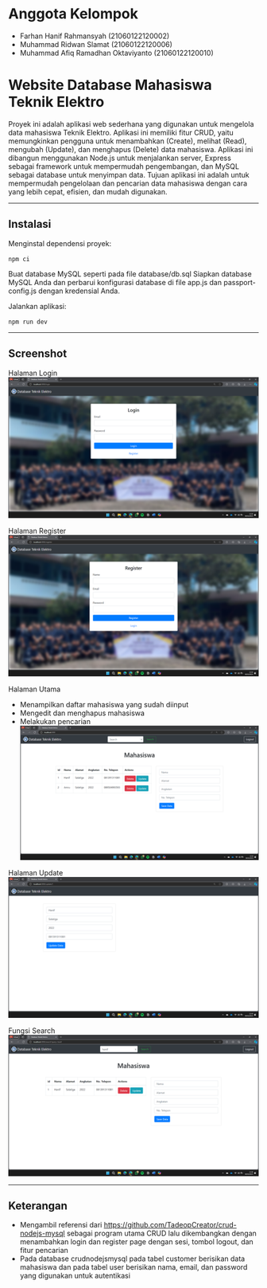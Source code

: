 # Anggota Kelompok
- Farhan Hanif Rahmansyah (21060122120002)
- Muhammad Ridwan Slamat (21060122120006)
- Muhammad Afiq Ramadhan Oktaviyanto (21060122120010)

# Website Database Mahasiswa Teknik Elektro
Proyek ini adalah aplikasi web sederhana yang digunakan untuk mengelola data mahasiswa Teknik Elektro. Aplikasi ini memiliki fitur CRUD, yaitu memungkinkan pengguna untuk menambahkan (Create), melihat (Read), mengubah (Update), dan menghapus (Delete) data mahasiswa. Aplikasi ini dibangun menggunakan Node.js untuk menjalankan server, Express sebagai framework untuk mempermudah pengembangan, dan MySQL sebagai database untuk menyimpan data. Tujuan aplikasi ini adalah untuk mempermudah pengelolaan dan pencarian data mahasiswa dengan cara yang lebih cepat, efisien, dan mudah digunakan.

---

## Instalasi

Menginstal dependensi proyek:

```shell
npm ci
```
Buat database MySQL seperti pada file database/db.sql
Siapkan database MySQL Anda dan perbarui konfigurasi database di file app.js dan passport-config.js dengan kredensial Anda.

Jalankan aplikasi:

```shell
npm run dev
```

---

## Screenshot
Halaman Login
![Login](image/login.png)

Halaman Register
![Register](image/register.png)

Halaman Utama
- Menampilkan daftar mahasiswa yang sudah diinput
- Mengedit dan menghapus mahasiswa
- Melakukan pencarian
![CRUD](image/halaman_crud.png)

Halaman Update
![Update](image/halaman_update.png)

Fungsi Search
![Search](image/search.png)

---

## Keterangan
- Mengambil referensi dari https://github.com/TadeopCreator/crud-nodejs-mysql sebagai program utama CRUD lalu dikembangkan dengan menambahkan login dan register page dengan sesi, tombol logout, dan fitur pencarian
- Pada database crudnodejsmysql pada tabel customer berisikan data mahasiswa dan pada tabel user berisikan nama, email, dan password yang digunakan untuk autentikasi
